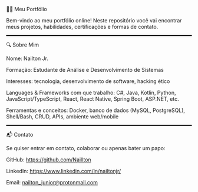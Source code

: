 🧑‍💻 Meu Portfólio

Bem-vindo ao meu portfólio online! Neste repositório você vai encontrar meus projetos, habilidades, certificações e formas de contato.

<hr style="border: 1px solid #000;">

🔍 Sobre Mim

Nome: Nailton Jr.

Formação: Estudante de Análise e Desenvolvimento de Sistemas

Interesses: tecnologia, desenvolvimento de software, hacking ético

Languages & Frameworks com que trabalho: C#, Java, Kotlin, Python, JavaScript/TypeScript, React, React Native, Spring Boot, ASP.NET, etc.

Ferramentas e conceitos: Docker, banco de dados (MySQL, PostgreSQL), Shell/Bash, CRUD, APIs, ambiente web/mobile

<hr style="border: 1px solid #000;">

📬 Contato

Se quiser entrar em contato, colaborar ou apenas bater um papo:

GitHub: https://github.com/Naillton

LinkedIn: https://www.linkedin.com/in/nailtonjr/

Email: nailton_junior@protonmail.com